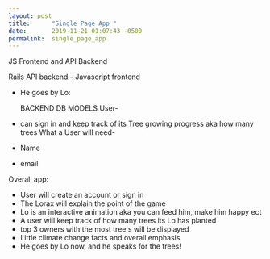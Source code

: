 ```yaml
---
layout: post
title:      "Single Page App "
date:       2019-11-21 01:07:43 -0500
permalink:  single_page_app
---
```


JS Frontend and API Backend 


Rails API backend - Javascript frontend 
- He goes by Lo: 

    BACKEND DB  MODELS
User- 
- can sign in and keep track of its Tree growing progress aka how many trees 
What a User will need- 
- Name 
- email




  

Overall app: 
- User will create an account or sign in 
- The Lorax will explain the point of the game 
- Lo is an interactive animation aka you can feed him, make him happy ect 
- A user will keep track of how many trees its Lo has planted 
- top 3 owners with the most tree's will be displayed
- Little climate change facts and overall emphasis 
- He goes by Lo now, and he speaks for the trees! 



